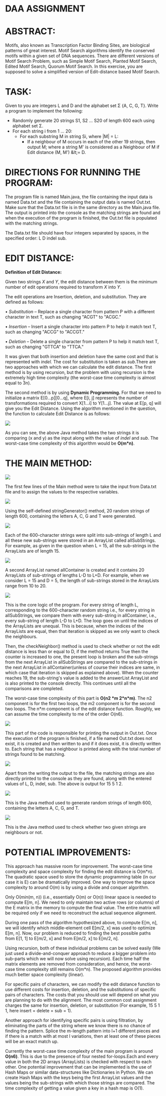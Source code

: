 # **DAA ASSIGNMENT**

# **ABSTRACT:**

Motifs, also known as Transcription Factor Binding Sites, are biological patterns of great interest. Motif Search algorithms identify the conserved motifs within a given set of DNA sequences. There are different versions of Motif Search Problem, such as Simple Motif Search, Planted Motif Search, Edited Motif Search, Quorum Motif Search. In this exercise, you are supposed to solve a simplified version of Edit-distance based Motif Search.

# **TASK:**

Given to you are integers L and D and the alphabet set Σ {A, C, G, T}. Write a program to implement the following:

- Randomly generate 20 strings S1, S2 … S20 of length 600 each using alphabet set Σ.
- For each string i from 1 … 20:
  - For each substring M in string Si, where |M| = L:
    - If a neighbour of M occurs in each of the other 19 strings, then output M; where a string M&#39; is considered as a Neighbour of M if Edit distance (M, M&#39;) \&lt;= D.

# **DIRECTIONS FOR RUNNING THE PROGRAM:**

The program file is named Main.java, the file containing the input data is named Data.txt and the file containing the output data is named Out.txt. Make sure that the Data.txt file is in the same directory as the Main.java file. The output is printed into the console as the matching strings are found and when the execution of the program is finished, the Out.txt file is populated with the matching strings.

The Data.txt file should have four integers separated by spaces, in the specified order: L D indel sub.

# **EDIT DISTANCE:**

**Definition of Edit Distance:**

Given two strings _X_ and _Y_, the edit distance between them is the minimum number of edit operations required to transform _X_ into _Y_.

The edit operations are Insertion, deletion, and substitution. They are defined as follows:

• _Substitution_ – Replace a single character from pattern P with a different character in text T, such as changing &quot;ACGT&quot; to &quot;ACGC.&quot;

• _Insertion_ – Insert a single character into pattern P to help it match text T, such as changing &quot;ACCG&quot; to &quot;ACCGT.&quot;

• _Deletion_ – Delete a single character from pattern P to help it match text T, such as changing &quot;GTTCA&quot; to &quot;TTCA.&quot;

It was given that both insertion and deletion have the same cost and that is represented with _indel._ The cost for substitution is taken as _sub_.There are two approaches with which we can calculate the edit distance. The first method is by using recursion, but the problem with using recursion is the extremely high time complexity (the worst-case time complexity is almost equal to 3n).

The second method is by using **Dynamic Programming.** For that we need to initialize a matrix E[0…p][0…q], where E[i, j] represents the number of transformations required to convert X[1...i] to Y[1…j]. The value at E[p, q] will give you the Edit Distance. Using the algorithm mentioned in the question, the function to calculate Edit Distance is as follows:

![](RackMultipart20211206-4-182ub09_html_5eece0241fc6ddf3.png)

As you can see, the above Java method takes the two strings it is comparing (x and y) as the input along with the value of _indel_ and _sub_. The worst-case time complexity of this algorithm would be **O(m\*n)**.

# **THE MAIN METHOD:**

![](RackMultipart20211206-4-182ub09_html_2de160cb9f01dba.png)

The first few lines of the Main method were to take the input from Data.txt file and to assign the values to the respective variables.

![](RackMultipart20211206-4-182ub09_html_5a5ebfb71c699ad4.png)

Using the self-defined stringGenerator() method, 20 random strings of length 600, containing the letters A, C, G and T were generated.

![](RackMultipart20211206-4-182ub09_html_96a2b6d1c2c62205.png)

Each of the 600-character strings were split into sub-strings of length L and all these new sub-strings were stored in an ArrayList called allSubStrings. For example, as given in the question when L = 15, all the sub-strings in the ArrayLists are of length 15.

![](RackMultipart20211206-4-182ub09_html_f266d7e6c279d476.png)

A second ArrayList named allContainer is created and it contains 20 ArrayLists of sub-strings of lengths L-D to L+D. For example, when we consider L = 15 and D = 5, the length of sub-strings stored in the ArrayLists range from 10 to 20.

![](RackMultipart20211206-4-182ub09_html_f9828b3cd1bc53c7.png)

This is the core logic of the program. For every string of length L, corresponding to the 600-character random string i.e., for every string in allSubStrings, we compare them with every sub-string in allContainer, i.e., every sub-string of length L-D to L+D. The loop goes on until the indices of the ArrayLists are unequal. This is because, when the indices of the ArrayLists are equal, then that iteration is skipped as we only want to check the neighbours.

Then, the checkNeighbor() method is used to check whether or not the edit distance is less than or equal to D, if the method returns True then the counter is increased to one, the present loop is broken and the sub-strings from the next ArrayList in allSubStrings are compared to the sub-strings in the next ArrayList in allContainer(unless of course their indices are same, in which case that iteration is skipped as explained above). When the counter reaches 19, the sub-string&#39;s value is added to the answerList ArrayList and is also printed to the console directly. This continues until all the comparisons are completed.

The worst-case time complexity of this part is **O(n****2 ****\*m**** 2****\*n\*m)**. The n2 component is for the first two loops, the m2 component is for the second two loops. The n\*m component is of the edit distance function. Roughly, we can assume the time complexity to me of the order O(n6).

![](RackMultipart20211206-4-182ub09_html_127c710a078312e6.png)

This part of the code is responsible for printing the output in Out.txt. Once the execution of the program is finished, if a file named Out.txt does not exist, it is created and then written to and if it does exist, it is directly written to. Each string that has a neighbour is printed along with the total number of strings found to be matching.

![](RackMultipart20211206-4-182ub09_html_3a93b4ad67890fa1.png)

Apart from the writing the output to the file, the matching strings are also directly printed to the console as they are found, along with the entered values of L, D, indel, sub. The above is output for 15 5 1 2.

![](RackMultipart20211206-4-182ub09_html_4b146e75133d80d1.png)

This is the Java method used to generate random strings of length 600, containing the letters A, C, G, and T.

![](RackMultipart20211206-4-182ub09_html_71270bab5b660ebc.png)

This is the Java method used to check whether two given strings are neighbours or not.

# **POTENTIAL IMPROVEMENTS:**

This approach has massive room for improvement. The worst-case time complexity and space complexity for finding the edit distance is O(m\*n). The quadratic space used to store the dynamic programming table (in our case it is E) can be dramatically improved. One way to improve the space complexity to around O(m) is by using a divide and conquer algorithm.

Only O(_min_(m, n)) (i.e., essentially O(m) or O(n)) linear space is needed to compute E[m, n]. We need to only maintain two active rows (or columns) of the E matrix in the memory to compute the final value. The entire matrix will be required only if we need to reconstruct the actual sequence alignment.

During one pass of the algorithm hypothesized above, to compute E[m, n], we will identify which middle-element cell E[m/2, x] was used to optimize E[m, n]. Now, our problem is reduced to finding the best possible paths from E[1, 1] to E[m/2, x] and from E[m/2, x] to E[m/2, n].

Using recursion, both of these individual problems can be solved easily (We just used a divide-and-conquer approach to reduce a bigger problem into sub-parts which we will now solve using recursion). Each time half the matrix elements are removed from consideration, and hence, the worst-case time complexity still remains O(m\*n). The proposed algorithm provides much better space complexity (linear).

For specific pairs of characters, we can modify the edit distance function to use different costs for insertion, deletion, and the substitutions of specific pairs of characters. The costs that you should use will depend on what you are planning to do with the alignment. The most common cost assignment charges the same for insertion, deletion, or substitution (For example, 15 5 1 1, here insert = delete = sub = 1).

Another approach for identifying specific pairs is using filtration, by eliminating the parts of the string where we know there is no chance of finding the pattern. Splice the m-length pattern into l+1 different pieces and if there is a match with at most l variations, then at least one of these pieces will be an exact match up.

Currently the worst-case time complexity of the main program is around **O(n****6****)**. This is due to the presence of four nested for-loops.Each and every value in both the 2D arrays (ArrayLists) is checked with respect to each other. One potential improvement that can be implemented is the use of Hash Maps or similar data-structures like Dictionaries in Python. We can create Hash Maps with the keys being the first ArrayList values and the values being the sub-strings with which those strings are compared. The time complexity of getting a value given a key in a hash map is O(1).
